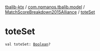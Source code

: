 [tbalib-ktx](../../index.md) / [com.npmanos.tbalib.model](../index.md) / [MatchScoreBreakdown2015Alliance](index.md) / [toteSet](./tote-set.md)

# toteSet

`val toteSet: `[`Boolean`](https://kotlinlang.org/api/latest/jvm/stdlib/kotlin/-boolean/index.html)`?`
